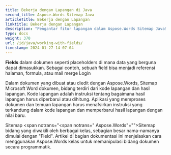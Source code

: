 ```yaml
---
title: Bekerja dengan Lapangan di Java
second_title: Aspose.Words Sitemap Java
articleTitle: Bekerja dengan Lapangan
linktitle: Bekerja dengan Lapangan
description: "Pengantar fitur lapangan dalam Aspose.Words Sitemap JavaSitemap"
type: docs
weight: 370
url: /id/java/working-with-fields/
timestamp: 2024-01-27-14-07-04
---
```


**Fields** dalam dokumen seperti placeholders di mana data yang berguna dapat dimasukkan. Sebagai contoh, sebuah field bisa menjadi referensi halaman, formula, atau mail merge Login

Dalam dokumen yang dibuat atau diedit dengan Aspose.Words, Sitemap Microsoft Word dokumen, bidang terdiri dari kode lapangan dan hasil lapangan. Kode lapangan adalah instruksi tentang bagaimana hasil lapangan harus diperbarui atau dihitung. Aplikasi yang memproses dokumen dan temuan lapangan harus menafsirkan instruksi yang terkandung dalam kode lapangan dan memperbarui hasil lapangan dengan nilai baru.

Sitemap <span notrans="<span notrans=" Aspose.Words"=""></span>Sitemap bidang yang diwakili oleh berbagai kelas, sebagian besar nama-namanya dimulai dengan "Field". Artikel di bagian dokumentasi ini menjelaskan cara menggunakan Aspose.Words kelas untuk memanipulasi bidang dokumen secara programmatik.
